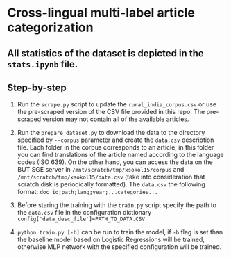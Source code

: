 # Cross-lingual multi-label article categorization

## All statistics of the dataset is depicted in the `stats.ipynb` file.

## Step-by-step
1. Run the `scrape.py` script to update the `rural_india_corpus.csv` or use the pre-scraped version of the CSV file provided in this repo. The pre-scraped version may not contain all of the available articles.
2. Run the `prepare_dataset.py` to download the data to the directory specified by `--corpus` parameter and create the `data.csv` description file. Each folder in the corpus corresponds to an article, in this folder you can find translations of the article named according to the language codes (ISO 639). On the other hand, you can access the data on the BUT SGE server in `/mnt/scratch/tmp/xsokol15/corpus` and `/mnt/scratch/tmp/xsokol15/data.csv` (take into consideration that scratch disk is periodically formatted). The `data.csv` the following format:
`doc_id;path;lang;year;...categories...`

3. Before staring the training with the `train.py` script specify the path to the `data.csv` file in the configuration dictionary `config['data_desc_file']=PATH_TO_DATA.CSV`

4. `python train.py [-b]` can be run to train the model, if `-b` flag is set than the baseline model based on Logistic Regressions will be trained, otherwise MLP network with the specified configuration will be trained.
